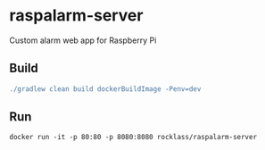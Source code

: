 raspalarm-server
================
Custom alarm web app for Raspberry Pi

Build
-----
```gradle
./gradlew clean build dockerBuildImage -Penv=dev
```

Run
---
```shell
docker run -it -p 80:80 -p 8080:8080 rocklass/raspalarm-server
```
